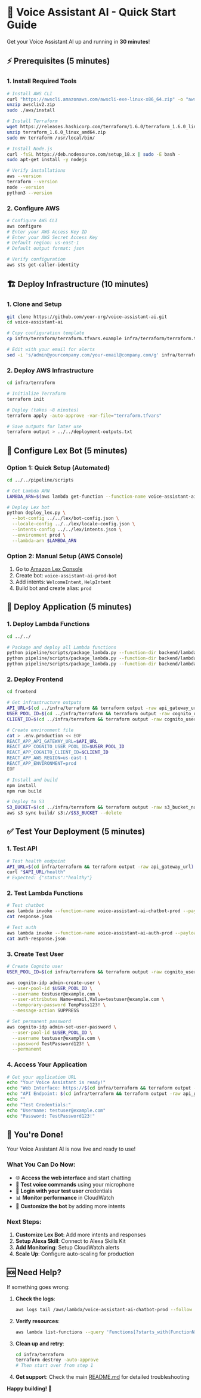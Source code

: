 # 🚀 Voice Assistant AI - Quick Start Guide

Get your Voice Assistant AI up and running in **30 minutes**!

## ⚡ Prerequisites (5 minutes)

### 1. Install Required Tools
```bash
# Install AWS CLI
curl "https://awscli.amazonaws.com/awscli-exe-linux-x86_64.zip" -o "awscliv2.zip"
unzip awscliv2.zip
sudo ./aws/install

# Install Terraform
wget https://releases.hashicorp.com/terraform/1.6.0/terraform_1.6.0_linux_amd64.zip
unzip terraform_1.6.0_linux_amd64.zip
sudo mv terraform /usr/local/bin/

# Install Node.js
curl -fsSL https://deb.nodesource.com/setup_18.x | sudo -E bash -
sudo apt-get install -y nodejs

# Verify installations
aws --version
terraform --version
node --version
python3 --version
```

### 2. Configure AWS
```bash
# Configure AWS CLI
aws configure
# Enter your AWS Access Key ID
# Enter your AWS Secret Access Key  
# Default region: us-east-1
# Default output format: json

# Verify configuration
aws sts get-caller-identity
```

## 🏗️ Deploy Infrastructure (10 minutes)

### 1. Clone and Setup
```bash
git clone https://github.com/your-org/voice-assistant-ai.git
cd voice-assistant-ai

# Copy configuration template
cp infra/terraform/terraform.tfvars.example infra/terraform/terraform.tfvars

# Edit with your email for alerts
sed -i 's/admin@yourcompany.com/your-email@company.com/g' infra/terraform/terraform.tfvars
```

### 2. Deploy AWS Infrastructure
```bash
cd infra/terraform

# Initialize Terraform
terraform init

# Deploy (takes ~8 minutes)
terraform apply -auto-approve -var-file="terraform.tfvars"

# Save outputs for later use
terraform output > ../../deployment-outputs.txt
```

## 🤖 Configure Lex Bot (5 minutes)

### Option 1: Quick Setup (Automated)
```bash
cd ../../pipeline/scripts

# Get Lambda ARN
LAMBDA_ARN=$(aws lambda get-function --function-name voice-assistant-ai-chatbot-prod --query 'Configuration.FunctionArn' --output text)

# Deploy Lex bot
python deploy_lex.py \
  --bot-config ../../lex/bot-config.json \
  --locale-config ../../lex/locale-config.json \
  --intents-config ../../lex/intents.json \
  --environment prod \
  --lambda-arn $LAMBDA_ARN
```

### Option 2: Manual Setup (AWS Console)
1. Go to [Amazon Lex Console](https://console.aws.amazon.com/lexv2/)
2. Create bot: `voice-assistant-ai-prod-bot`
3. Add intents: `WelcomeIntent`, `HelpIntent`
4. Build bot and create alias: `prod`

## 🚀 Deploy Application (5 minutes)

### 1. Deploy Lambda Functions
```bash
cd ../../

# Package and deploy all Lambda functions
python pipeline/scripts/package_lambda.py --function-dir backend/lambda_functions/chatbot_handler --environment prod
python pipeline/scripts/package_lambda.py --function-dir backend/lambda_functions/auth_handler --environment prod
python pipeline/scripts/package_lambda.py --function-dir backend/lambda_functions/monitoring_handler --environment prod
```

### 2. Deploy Frontend
```bash
cd frontend

# Get infrastructure outputs
API_URL=$(cd ../infra/terraform && terraform output -raw api_gateway_url)
USER_POOL_ID=$(cd ../infra/terraform && terraform output -raw cognito_user_pool_id)
CLIENT_ID=$(cd ../infra/terraform && terraform output -raw cognito_user_pool_client_id)

# Create environment file
cat > .env.production << EOF
REACT_APP_API_GATEWAY_URL=$API_URL
REACT_APP_COGNITO_USER_POOL_ID=$USER_POOL_ID
REACT_APP_COGNITO_CLIENT_ID=$CLIENT_ID
REACT_APP_AWS_REGION=us-east-1
REACT_APP_ENVIRONMENT=prod
EOF

# Install and build
npm install
npm run build

# Deploy to S3
S3_BUCKET=$(cd ../infra/terraform && terraform output -raw s3_bucket_name)
aws s3 sync build/ s3://$S3_BUCKET --delete
```

## ✅ Test Your Deployment (5 minutes)

### 1. Test API
```bash
# Test health endpoint
API_URL=$(cd infra/terraform && terraform output -raw api_gateway_url)
curl "$API_URL/health"
# Expected: {"status":"healthy"}
```

### 2. Test Lambda Functions
```bash
# Test chatbot
aws lambda invoke --function-name voice-assistant-ai-chatbot-prod --payload '{"httpMethod":"GET","path":"/health"}' response.json
cat response.json

# Test auth
aws lambda invoke --function-name voice-assistant-ai-auth-prod --payload '{"httpMethod":"GET","path":"/health"}' auth-response.json
cat auth-response.json
```

### 3. Create Test User
```bash
# Create Cognito user
USER_POOL_ID=$(cd infra/terraform && terraform output -raw cognito_user_pool_id)

aws cognito-idp admin-create-user \
  --user-pool-id $USER_POOL_ID \
  --username testuser@example.com \
  --user-attributes Name=email,Value=testuser@example.com \
  --temporary-password TempPass123! \
  --message-action SUPPRESS

# Set permanent password
aws cognito-idp admin-set-user-password \
  --user-pool-id $USER_POOL_ID \
  --username testuser@example.com \
  --password TestPassword123! \
  --permanent
```

### 4. Access Your Application
```bash
# Get your application URL
echo "Your Voice Assistant is ready!"
echo "Web Interface: https://$(cd infra/terraform && terraform output -raw s3_bucket_name).s3-website-us-east-1.amazonaws.com"
echo "API Endpoint: $(cd infra/terraform && terraform output -raw api_gateway_url)"
echo ""
echo "Test Credentials:"
echo "Username: testuser@example.com"
echo "Password: TestPassword123!"
```

## 🎉 You're Done!

Your Voice Assistant AI is now live and ready to use!

### What You Can Do Now:
- 🌐 **Access the web interface** and start chatting
- 🎤 **Test voice commands** using your microphone
- 👤 **Login with your test user** credentials
- 📊 **Monitor performance** in CloudWatch
- 🔧 **Customize the bot** by adding more intents

### Next Steps:
1. **Customize Lex Bot**: Add more intents and responses
2. **Setup Alexa Skill**: Connect to Alexa Skills Kit
3. **Add Monitoring**: Setup CloudWatch alerts
4. **Scale Up**: Configure auto-scaling for production

## 🆘 Need Help?

If something goes wrong:

1. **Check the logs**:
   ```bash
   aws logs tail /aws/lambda/voice-assistant-ai-chatbot-prod --follow
   ```

2. **Verify resources**:
   ```bash
   aws lambda list-functions --query 'Functions[?starts_with(FunctionName, `voice-assistant-ai`)]'
   ```

3. **Clean up and retry**:
   ```bash
   cd infra/terraform
   terraform destroy -auto-approve
   # Then start over from step 1
   ```

4. **Get support**: Check the main [README.md](README.md) for detailed troubleshooting

**Happy building! 🚀**
